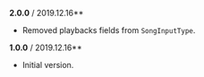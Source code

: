 ﻿**2.0.0** / 2019.12.16**
* Removed playbacks fields from `SongInputType`.

**1.0.0** / 2019.12.16**
* Initial version.

